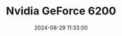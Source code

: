 ---
layout: post
title: Nvidia GeForce 6200
summary: 
date: '2024-08-29 11:33:00'
#tags: [Graphics Cards, PC]
tags: [Graphics Cards]
---